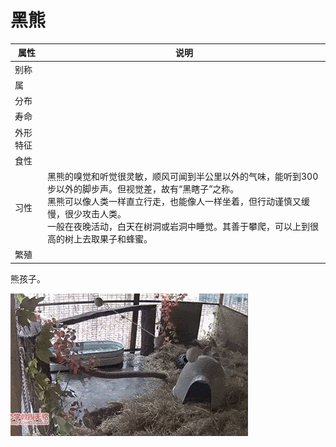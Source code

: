 # 黑熊

|属性|说明|
| ---- | ---- |
| 别称||
| 属||
| 分布||
| 寿命||
| 外形特征||
| 食性||
| 习性|黑熊的嗅觉和听觉很灵敏，顺风可闻到半公里以外的气味，能听到300步以外的脚步声。但视觉差，故有“黑瞎子”之称。</br>黑熊可以像人类一样直立行走，也能像人一样坐着，但行动谨慎又缓慢，很少攻击人类。</br>一般在夜晚活动，白天在树洞或岩洞中睡觉。其善于攀爬，可以上到很高的树上去取果子和蜂蜜。|
| 繁殖||

熊孩子。

![](01.gif)

